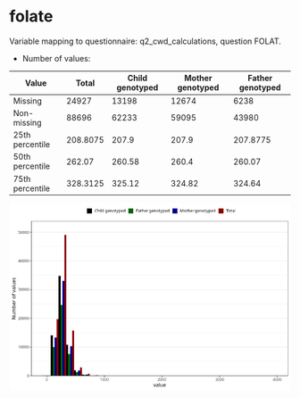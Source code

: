# folate
Variable mapping to questionnaire: q2_cwd_calculations, question FOLAT.
- Number of values:

| Value | Total | Child genotyped | Mother genotyped | Father genotyped |
| ----- | ----- | --------------- | ---------------- | ---------------- |
| Missing | 24927 | 13198 | 12674 | 6238 |
| Non-missing | 88696 | 62233 | 59095 | 43980 |
| 25th percentile | 208.8075 | 207.9 | 207.9 | 207.8775 |
| 50th percentile | 262.07 | 260.58 | 260.4 | 260.07 |
| 75th percentile | 328.3125 | 325.12 | 324.82 | 324.64 |



![](folate_n.png)



